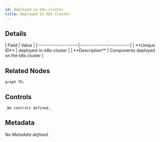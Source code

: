 ```yaml
---
id: deployed-in-k8s-cluster
title: Deployed In K8s Cluster
---
```


## Details

<div className="table-container">
| Field               | Value                    |
|---------------------|--------------------------|
| **Unique ID**       | deployed-in-k8s-cluster                   |
| **Description**      |  Components deployed on the k8s cluster   |
</div>

## Related Nodes

```mermaid
graph TD;

```

## Controls

    _No controls defined._

## Metadata

_No Metadata defined._
